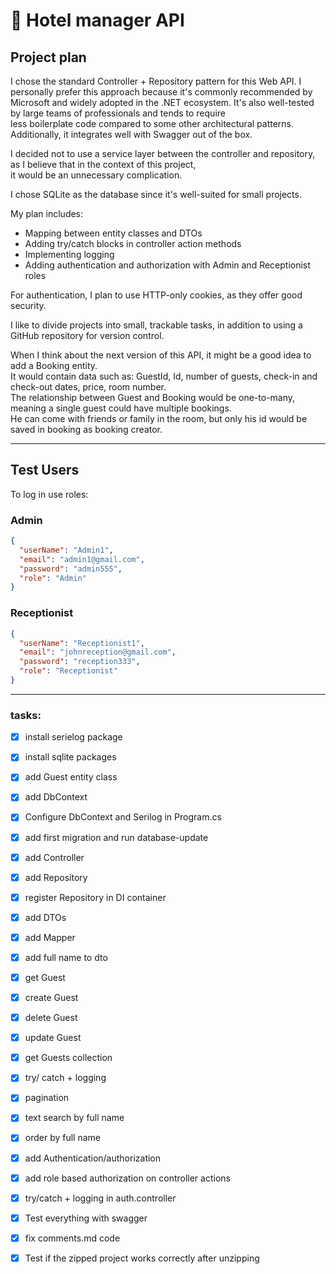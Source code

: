 # 🏤 Hotel manager API

## Project plan

I chose the standard Controller + Repository pattern for this Web API. I personally prefer this approach because it's commonly recommended by   
Microsoft and widely adopted in the .NET ecosystem. It's also well-tested by large teams of professionals and tends to require  
less boilerplate code compared to some other architectural patterns. Additionally, it integrates well with Swagger out of the box.  

I decided not to use a service layer between the controller and repository, as I believe that in the context of this project,  
it would be an unnecessary complication.  

I chose SQLite as the database since it's well-suited for small projects.  

My plan includes:

- Mapping between entity classes and DTOs
- Adding try/catch blocks in controller action methods 
- Implementing logging
- Adding authentication and authorization with Admin and Receptionist roles

For authentication, I plan to use HTTP-only cookies, as they offer good security.

I like to divide projects into small, trackable tasks, in addition to using a GitHub repository for version control.

When I think about the next version of this API, it might be a good idea to add a Booking entity.  
It would contain data such as: GuestId, Id, number of guests, check-in and check-out dates, price, room number.  
The relationship between Guest and Booking would be one-to-many, meaning a single guest could have multiple bookings.  
He can come with friends or family in the room, but only his id would be saved in booking as booking creator.    

---

## Test Users

To log in use roles:

### Admin

```json
{
  "userName": "Admin1",
  "email": "admin1@gmail.com",
  "password": "admin555",
  "role": "Admin"
}
```

### Receptionist

```json
{
  "userName": "Receptionist1",
  "email": "johnreception@gmail.com",
  "password": "reception333",
  "role": "Receptionist"
}
```

---

### tasks:

- [x] install serielog package
- [x] install sqlite packages
- [x] add Guest entity class 
- [x] add DbContext
- [x] Configure DbContext and Serilog in Program.cs
- [x] add first migration and run database-update  
- [x] add Controller
- [x] add Repository
- [x] register Repository in DI container
- [x] add DTOs
- [x] add Mapper

- [x] add full name to dto

- [x] get Guest
- [x] create Guest
- [x] delete Guest
- [x] update Guest
- [x] get Guests collection

- [x] try/ catch + logging
- [x] pagination
- [x] text search by full name
- [x] order by full name

- [x] add Authentication/authorization
- [x] add role based authorization on controller actions
- [x] try/catch + logging in auth.controller

- [x] Test everything with swagger
- [x] fix comments.md code
- [x] Test if the zipped project works correctly after unzipping
